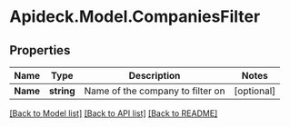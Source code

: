 # Apideck.Model.CompaniesFilter

## Properties

Name | Type | Description | Notes
------------ | ------------- | ------------- | -------------
**Name** | **string** | Name of the company to filter on | [optional] 

[[Back to Model list]](../README.md#documentation-for-models) [[Back to API list]](../README.md#documentation-for-api-endpoints) [[Back to README]](../README.md)

